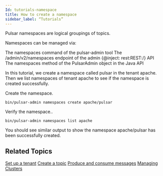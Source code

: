 ```yaml
---
Id: tutorials-namespace
title: How to create a namespace
sidebar_label: “Tutorials”
---
```



Pulsar namespaces are logical groupings of topics.

Namespaces can be managed via:

The namespaces command of the pulsar-admin tool
The /admin/v2/namespaces endpoint of the admin {@inject: rest:REST:/} API
The namespaces method of the PulsarAdmin object in the Java API

In this tutorial, we create a namespace called pulsar in the tenant apache. Then we list namespaces of tenant apache to see if the namespace is created successfully.

Create the namespace.

`bin/pulsar-admin namespaces create apache/pulsar`

Verify the namespace..

`bin/pulsar-admin namespaces list apache`

You should see similar output to show the namespace apache/pulsar has been successfully created.

## Related Topics

[Set up a tenant](tutorials-tenant.md)
[Create a topic](tutorials-topic.md)
[Produce and consume messages](tutorials-produce-consume.md)
[Managing Clusters](admin-api-clusters.md)







